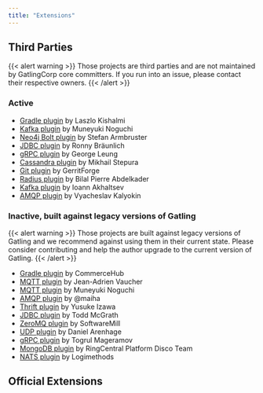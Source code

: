 ```yaml
---
title: "Extensions"
---
```


## Third Parties

{{< alert warning >}}
Those projects are third parties and are not maintained by GatlingCorp core committers.
If you run into an issue, please contact their respective owners.
{{< /alert >}}

### Active

* [Gradle plugin](https://github.com/lkishalmi/gradle-gatling-plugin) by Laszlo Kishalmi
* [Kafka plugin](https://github.com/mnogu/gatling-kafka) by Muneyuki Noguchi
* [Neo4j Bolt plugin](https://github.com/sarmbruster/gatling-bolt) by Stefan Armbruster
* [JDBC plugin](https://github.com/rbraeunlich/gatling-jdbc) by Ronny Bräunlich
* [gRPC plugin](https://github.com/phiSgr/gatling-grpc) by George Leung
* [Cassandra plugin](https://github.com/gatling-cql/GatlingCql) by Mikhail Stepura
* [Git plugin](https://github.com/GerritForge/gatling-git) by GerritForge
* [Radius plugin](https://github.com/bpabdelkader/gatling-radius) by Bilal Pierre Abdelkader
* [Kafka plugin](https://github.com/TinkoffCreditSystems/gatling-kafka-plugin) by Ioann Akhaltsev
* [AMQP plugin](https://github.com/TinkoffCreditSystems/gatling-amqp-plugin) by Vyacheslav Kalyokin

### Inactive, built against legacy versions of Gatling

{{< alert warning >}}
Those projects are built against legacy versions of Gatling and we recommend against using them in their current state.
Please consider contributing and help the author upgrade to the current version of Gatling.
{{< /alert >}}

* [Gradle plugin](https://github.com/commercehub-oss/gatling-gradle-plugin) by CommerceHub
* [MQTT plugin](https://github.com/jeanadrien/gatling-mqtt-protocol) by Jean-Adrien Vaucher
* [MQTT plugin](https://github.com/mnogu/gatling-mqtt) by Muneyuki Noguchi
* [AMQP plugin](https://github.com/maiha/gatling-amqp) by @maiha
* [Thrift plugin](https://github.com/3tty0n/gatling-thrift) by Yusuke Izawa
* [JDBC plugin](https://github.com/tmcgrath/gatling-sql) by Todd McGrath
* [ZeroMQ plugin](https://github.com/softwaremill/gatling-zeromq) by SoftwareMill
* [UDP plugin](https://github.com/arenhage/gatling-udp) by Daniel Arenhage
* [gRPC plugin](https://github.com/macchiatow/gatling-grpc) by Togrul Mageramov
* [MongoDB plugin](https://github.com/RC-Platform-Disco-Team/gatling-mongodb-protocol) by RingCentral Platform Disco Team
* [NATS plugin](https://github.com/Logimethods/nats-connector-gatling) by Logimethods

## Official Extensions
